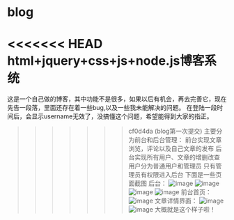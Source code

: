 # blog
<<<<<<< HEAD
html+jquery+css+js+node.js博客系统
=======
这是一个自己做的博客，其中功能不是很多，如果以后有机会，再去完善它，现在先告一段落，里面还存在着一些bug,以及一些我未能解决的问题。
在登陆一段时间后，会显示username无效了，没搞懂这个问题，希望能得到大家的指正。
>>>>>>> cf0d4da (blog第一次提交)
主要分为前台和后台管理：
  前台实现文章浏览，评论以及自己文章的发布
  后台实现所有用户、文章的增删改查
  用户分为普通用户和管理员
  只有管理员有权限进入后台
  下面是一些页面截图
  后台：
  ![image](https://user-images.githubusercontent.com/77785835/130414085-c3c3fc8c-184e-4b4d-83eb-e029f2353c4d.png)
  ![image](https://user-images.githubusercontent.com/77785835/130414160-7d24dec1-0fc8-4aa3-916c-e76355ca5d20.png)
![image](https://user-images.githubusercontent.com/77785835/130414187-a3b631be-8621-4201-8a1d-a93d6f31e485.png)
![image](https://user-images.githubusercontent.com/77785835/130414209-86af82b5-1ad6-4d8e-b8b2-5a007fe0d5d8.png)
前台首页：
![image](https://user-images.githubusercontent.com/77785835/130414298-d92fbb8b-ab07-4415-b6b1-d5688eab1f7b.png)
文章详情界面：
![image](https://user-images.githubusercontent.com/77785835/130414351-cc11edca-ac37-4777-9b2d-c6d35cac0dfe.png)
![image](https://user-images.githubusercontent.com/77785835/130414396-cc577805-0afa-48b7-a91c-60a276a15691.png)
大概就是这个样子啦！
